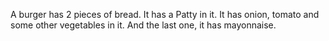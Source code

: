 A burger has 2 pieces of bread.
It has a Patty in it.
It has onion, tomato and some other vegetables in it.
And the last one, it has mayonnaise.